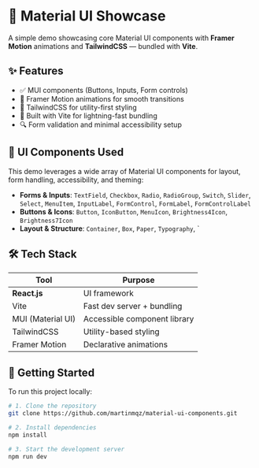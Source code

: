 # 🌟 Material UI Showcase

A simple demo showcasing core Material UI components with **Framer Motion** animations and **TailwindCSS** — bundled with **Vite**.

## ✨ Features

- ✅ MUI components (Buttons, Inputs, Form controls)
- 🎯 Framer Motion animations for smooth transitions
- 🎨 TailwindCSS for utility-first styling
- 🚀 Built with Vite for lightning-fast bundling
- 🔍 Form validation and minimal accessibility setup

## 🧩 UI Components Used
This demo leverages a wide array of Material UI components for layout, form handling, accessibility, and theming:

- **Forms & Inputs**: `TextField`, `Checkbox`, `Radio`, `RadioGroup`, `Switch`, `Slider`, `Select`, `MenuItem`, `InputLabel`, `FormControl`, `FormLabel`, `FormControlLabel`
- **Buttons & Icons**: `Button`, `IconButton`, `MenuIcon`, `Brightness4Icon`, `Brightness7Icon`
- **Layout & Structure**: `Container`, `Box`, `Paper`, `Typography`, `

## 🛠️ Tech Stack
| Tool            | Purpose                          |
|-----------------|----------------------------------|
| **React.js**     | UI framework                     |
| Vite            | Fast dev server + bundling       |
| MUI (Material UI) | Accessible component library     |
| TailwindCSS     | Utility-based styling            |
| Framer Motion   | Declarative animations           |

## 🚀 Getting Started
To run this project locally:

```bash
# 1. Clone the repository
git clone https://github.com/martinmqz/material-ui-components.git

# 2. Install dependencies
npm install

# 3. Start the development server
npm run dev

